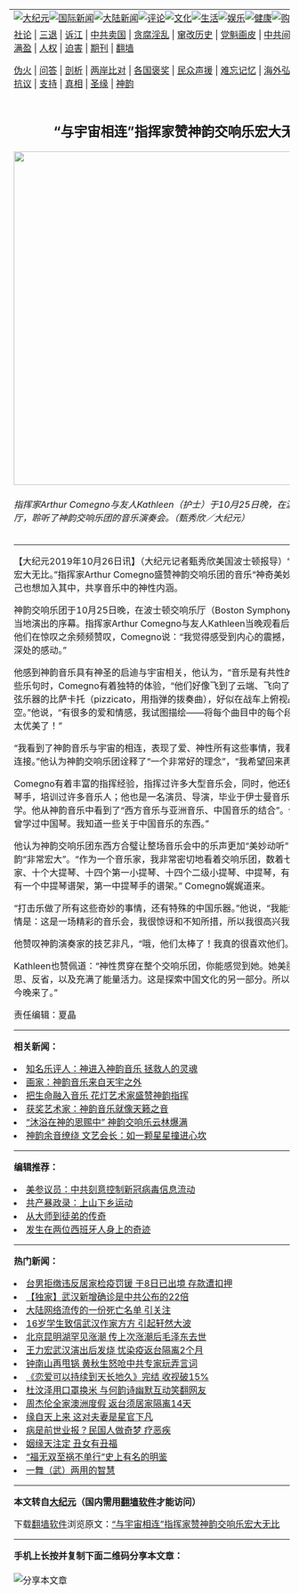 <a name="1" id="1" target="_blank"></a><span id="1"></span>
<table align=center border="0"><tr><td colspan="2" VALIGN=TOP><a href="https://github.com/zbaeo261/djy/blob/master/gb/nsc413.md#1"><img src="https://raw.githubusercontent.com/zbaeo261/www/master/t/djy/1.jpg" title="大纪元"></a><a href="https://github.com/zbaeo261/djy/blob/master/gb/n24hr.md#1"><img src="https://raw.githubusercontent.com/zbaeo261/www/master/t/djy/3.jpg" title="国际新闻"></a><a href="https://github.com/zbaeo261/djy/blob/master/gb/nsc413.md#1"><img src="https://raw.githubusercontent.com/zbaeo261/www/master/t/djy/4.jpg" title="大陆新闻"></a><a href="https://github.com/zbaeo261/djy/blob/master/gb/news392.md#1"><img src="https://raw.githubusercontent.com/zbaeo261/www/master/t/djy/5.jpg" title="评论"></a><a href="https://github.com/zbaeo261/djy/blob/master/gb/news2007.md#1"><img src="https://raw.githubusercontent.com/zbaeo261/www/master/t/djy/6.jpg" title="文化"></a><a href="https://github.com/zbaeo261/djy/blob/master/gb/news2008.md#1"><img src="https://raw.githubusercontent.com/zbaeo261/www/master/t/djy/7.jpg" title="生活"></a><a href="https://github.com/zbaeo261/djy/blob/master/gb/ncyule.md#1"><img src="https://raw.githubusercontent.com/zbaeo261/www/master/t/djy/8.jpg" title="娱乐"></a><a href="https://github.com/zbaeo261/djy/blob/master/gb/nsc1002.md#1"><img src="https://raw.githubusercontent.com/zbaeo261/www/master/t/djy/9.jpg" title="健康"><a href="https://www.youlucky.com"><img src="https://raw.githubusercontent.com/zbaeo261/www/master/t/djy/10.jpg" title="购物"></a><a href="https://donate.epochtimes.com/?utm_medium=epochtimes&utm_source=referral&utm_campaign=donate_button_djyarticleheader"><img src="https://raw.githubusercontent.com/zbaeo261/www/master/t/djy/12.jpg" title="捐款"></a></td></tr>
<tr><td colspan="2" VALIGN=TOP><a target="_blank" href="https://github.com/zbaeo261/djy/blob/master/gb/9p.md#1">社论</a> | <a target="_blank" href="https://github.com/zbaeo261/djy/blob/master/gb/nf5657.md#1">三退</a> | <a target="_blank" href="https://github.com/zbaeo261/djy/blob/master/gb/nf6124.md#1">诉江</a> | <a target="_blank" href="https://github.com/zbaeo261/djy/blob/master/gb/nf1176117.md#1">中共卖国</a> | <a target="_blank" href="https://github.com/zbaeo261/djy/blob/master/gb/nf5773.md#1">贪腐淫乱</a> | <a target="_blank" href="https://github.com/zbaeo261/djy/blob/master/gb/nf1176115.md#1">窜改历史</a> | <a target="_blank" href="https://github.com/zbaeo261/djy/blob/master/gb/nf1176107.md#1">党魁画皮</a> | <a target="_blank" href="https://github.com/zbaeo261/djy/blob/master/gb/nf1320400.md#1">中共间谍</a> | <a target="_blank" href="https://github.com/zbaeo261/djy/blob/master/gb/nf1176114.md#1">破坏传统</a> | <a target="_blank" href="https://github.com/zbaeo261/ntdtv/blob/master/gb/prog447_1.md#1">恶贯满盈</a> | <a target="_blank" href="https://github.com/zbaeo261/djy/blob/master/gb/ncid278.md#1">人权</a> | <a target="_blank" href="https://github.com/zbaeo261/djy/blob/master/gb/nf1176111.md#1">迫害</a> | <a target="_blank" href="https://gitlab.com/szzdlab/mh-qikan/blob/master/README.md#1">期刊</a> | <a target="_blank" href="https://github.com/zbaeo261/www/blob/master/README.md?zsrh#8">翻墙</a></p><p><a target="_blank" href="https://github.com/zbaeo261/djy/blob/master/gb/nf5562.md#1">伪火</a> | <a target="_blank" href="https://github.com/zbaeo261/djy/blob/master/gb/nf4378.md#1">问答</a> | <a target="_blank" href="https://github.com/zbaeo261/djy/blob/master/gb/nf5792.md#1">剖析</a> | <a target="_blank" href="https://github.com/zbaeo261/djy/blob/master/gb/nf5735.md#1">两岸比对</a> | <a target="_blank" href="https://github.com/zbaeo261/djy/blob/master/gb/nf6119.md#1">各国褒奖</a> | <a target="_blank" href="https://github.com/zbaeo261/djy/blob/master/gb/nf6120.md#1">民众声援</a> | <a target="_blank" href="https://github.com/zbaeo261/djy/blob/master/gb/nf1188594.md#1">难忘记忆</a> | <a target="_blank" href="https://github.com/zbaeo261/djy/blob/master/gb/nf3180.md#1">海外弘传</a> | <a target="_blank" href="https://github.com/zbaeo261/djy/blob/master/gb/nf5410.md#1">万人上访</a> | <a target="_blank" href="https://github.com/zbaeo261/ntdtv/blob/master/gb/prog1530_1.md#1">和平抗议</a> | <a target="_blank" href="https://github.com/zbaeo261/djy/blob/master/gb/nf4386.md#1">支持</a> | <a target="_blank" href="https://github.com/zbaeo261/djy/blob/master/gb/nf4389.md#1">真相</a> | <a target="_blank" href="https://github.com/zbaeo261/djy/blob/master/gb/nf5790.md#1">圣缘</a> | <a target="_blank" href="https://github.com/zbaeo261/djy/blob/master/gb/nf4786.md#1">神韵</a></td></tr>
<tr><td VALIGN=TOP width="626"><h2 align=center>“与宇宙相连”指挥家赞神韵交响乐宏大无比</h2>
<img width="600" src="https://i.epochtimes.com/assets/uploads/2019/10/1910260019292153-600x400.jpg" />
<h6>指挥家Arthur Comegno与友人Kathleen（护士）于10月25日晚，在波士顿交响乐厅，聆听了神韵交响乐团的音乐演奏会。（甄秀欣／大纪元）
</h6>
<hr>
	<p>【大纪元2019年10月26日讯】（大纪元记者甄秀欣美国波士顿报导）“<ahref="https://github.com/zbaeo261/djy/blob/master/gb/tag/%E7%A5%9E%E9%9F%B5%E4%BA%A4%E5%93%8D%E4%B9%90%E5%9B%A2.md#1">神韵交响乐团</a>宏大无比。”指挥家Arthur Comegno盛赞神韵交响乐团的音乐“神奇美妙”，他表示自己也想加入其中，共享音乐中的<ahref="https://github.com/zbaeo261/djy/blob/master/gb/tag/%E7%A5%9E%E6%80%A7%E5%86%85%E6%B6%B5.md#1">神性内涵</a>。</p>
<p><ahref="https://github.com/zbaeo261/djy/blob/master/gb/tag/%E7%A5%9E%E9%9F%B5%E4%BA%A4%E5%93%8D%E4%B9%90%E5%9B%A2.md#1">神韵交响乐团</a>于10月25日晚，在<ahref="https://github.com/zbaeo261/djy/blob/master/gb/tag/%E6%B3%A2%E5%A3%AB%E9%A1%BF%E4%BA%A4%E5%93%8D%E4%B9%90%E5%8E%85.md#1">波士顿交响乐厅</a>（Boston Symphony Hall）拉开了当地演出的序幕。指挥家Arthur Comegno与友人Kathleen当晚观看后非常的兴奋，他们在惊叹之余频频赞叹，Comegno说：“我觉得感受到内心的震撼，这是发自内心深处的感动。”</p>
<p>他感到神韵音乐具有神圣的启迪与宇宙相关，他认为，“音乐是有共性的”，在听到某些乐句时，Comegno有着独特的体验，“他们好像飞到了云端、飞向了神。特别是用弦乐器的比萨卡托（pizzicato，用指弹的拨奏曲），好似在战车上俯视战马，冲向天空。”他说，“有很多的爱和情感，我试图描绘——将每个曲目中的每个段落整合起来，太优美了！”</p>
<p>“我看到了神韵音乐与宇宙的相连，表现了爱、神性所有这些事情，我看到他们之间的连接。”他认为神韵交响乐团诠释了“一个非常好的理念”，“我希望回来再听一遍。”</p>
<p>Comegno有着丰富的指挥经验，指挥过许多大型音乐会，同时，他还做过专业小提琴手，培训过许多音乐人；他也是一名演员、导演，毕业于伊士曼音乐学院和哈佛大学。他从神韵音乐中看到了“西方音乐与亚洲音乐、中国音乐的结合”。他表示，“我也曾学过中国琴。我知道一些关于中国音乐的东西。”</p>
<p>他认为神韵交响乐团东西方合璧让整场音乐会中的乐声更加“美妙动听”，他觉得神韵“非常宏大”。“作为一个<ahref="https://github.com/zbaeo261/djy/blob/master/gb/tag/%E9%9F%B3%E4%B9%90%E5%AE%B6.md#1">音乐家</a>，我非常密切地看着交响乐团，数着七个低音演奏家、十个大提琴、十四个第一小提琴、十四个二级小提琴、中提琴，有趣的是，指挥有一个中提琴谱架，第一中提琴手的谱架。” Comegno娓娓道来。</p>
<p>“打击乐做了所有这些奇妙的事情，还有特殊的中国乐器。”他说，“我能说的最好的事情是：这是一场精彩的音乐会，我很惊讶和不知所措，所以我很高兴我来了。”</p>
<p>他赞叹神韵演奏家的技艺非凡，“哦，他们太棒了！我真的很喜欢他们。”</p>
<p>Kathleen也赞佩道：“神性贯穿在整个交响乐团，你能感觉到她。她美丽，令人沉思、反省，以及充满了能量活力。这是探索中国文化的另一部分。所以我很高兴我们今晚来了。”</p>
<p>责任编辑：夏晶</p>
	
<hr>


<strong>相关新闻：</strong>
<li><a href="https://github.com/zbaeo261/djy/blob/master/gb/19/9/24/n11542186.md#1">知名乐评人：神进入神韵音乐 拯救人的灵魂</a></li>
<li><a href="https://github.com/zbaeo261/djy/blob/master/gb/19/9/30/n11558437.md#1">画家：神韵音乐来自天宇之外</a></li>
<li><a href="https://github.com/zbaeo261/djy/blob/master/gb/19/9/30/n11558475.md#1">把生命融入音乐 花灯艺术家盛赞神韵指挥</a></li>
<li><a href="https://github.com/zbaeo261/djy/blob/master/gb/19/9/30/n11558498.md#1">获奖艺术家：神韵音乐就像天籁之音</a></li>
<li><a href="https://github.com/zbaeo261/djy/blob/master/gb/19/10/1/n11558649.md#1">“沐浴在神的恩赐中” 神韵交响乐云林爆满</a></li>
<li><a href="https://github.com/zbaeo261/djy/blob/master/gb/19/10/1/n11558667.md#1">神韵余音缭绕 文艺会长：如一颗星星撞进心坎</a></li>
<hr>


<strong>编辑推荐：</strong>
<li><a href="https://github.com/onzhi266/djy/blob/master/gb/20/2/22/n11887949.md#1">美参议员：中共刻意控制新冠病毒信息流动</a></li>
<li><a href="https://github.com/tsiac2612/djy/blob/master/gb/18/1/30/n10099688.md#1" target="_blank">共产暴政录：上山下乡运动</a></li><li><a href="https://github.com/zbaeo261/djy/blob/master/gb/7/4/5/n1669415.md?dfh#1" target="_blank">从大师到徒弟的传奇</a></li><li><a href="https://github.com/tsiac2612/djy/blob/master/gb/19/8/31/n11489726.md#1" target="_blank">发生在两位西班牙人身上的奇迹</a></li>
<hr>

<strong>热门新闻：</strong>
<li><a href="https://github.com/zbaeo261/djy/blob/master/gb/20/3/20/n11956529.md#1">台男拒缴违反居家检疫罚锾 于8日已出境 存款遭扣押</a></li>
<li><a href="https://github.com/zbaeo261/djy/blob/master/gb/20/3/18/n11950904.md#1">【独家】武汉新增确诊是中共公布的22倍</a></li>
<li><a href="https://github.com/zbaeo261/djy/blob/master/gb/20/3/19/n11953667.md#1">大陆网络流传的一份死亡名单 引关注</a></li>
<li><a href="https://github.com/zbaeo261/djy/blob/master/gb/20/3/19/n11953195.md#1">16岁学生致信武汉作家方方 引起轩然大波</a></li>
<li><a href="https://github.com/zbaeo261/djy/blob/master/gb/20/3/19/n11955384.md#1">北京昆明湖罕见涨潮 传上次涨潮后毛泽东去世</a></li>
<li><a href="https://github.com/zbaeo261/djy/blob/master/gb/20/3/19/n11954954.md#1">王力宏武汉演出后发烧 忧染疫返台隔离2个月</a></li>
<li><a href="https://github.com/zbaeo261/djy/blob/master/gb/20/3/19/n11955678.md#1">钟南山再甩锅 黄秋生怒呛中共专家玩弄言词</a></li>
<li><a href="https://github.com/zbaeo261/djy/blob/master/gb/20/3/18/n11949282.md#1">《恋爱可以持续到天长地久》完结 收视破15%</a></li>
<li><a href="https://github.com/zbaeo261/djy/blob/master/gb/20/3/18/n11950901.md#1">杜汶泽用口罩换米 与何韵诗幽默互动笑翻网友</a></li>
<li><a href="https://github.com/zbaeo261/djy/blob/master/gb/20/3/18/n11950740.md#1">周杰伦全家澳洲度假 返台须居家隔离14天</a></li>
<li><a href="https://github.com/zbaeo261/djy/blob/master/gb/20/3/12/n11936269.md#1">缘自天上来 这对夫妻是星官下凡</a></li>
<li><a href="https://github.com/zbaeo261/djy/blob/master/gb/20/2/11/n11861945.md#1">病是前世业报？民国人做奇梦 疗恶疾</a></li>
<li><a href="https://github.com/zbaeo261/djy/blob/master/gb/10/11/25/n3095498.md#1">姻缘天注定 丑女有丑福</a></li>
<li><a href="https://github.com/zbaeo261/djy/blob/master/gb/20/3/10/n11929738.md#1">“福无双至祸不单行”史上有名的明鉴</a></li>
<li><a href="https://github.com/zbaeo261/djy/blob/master/gb/20/3/17/n11947360.md#1">一舞（武）两用的智慧</a></li>
<hr>

<strong>本文转自<a href="https://www.epochtimes.com">大纪元</a>（国内需用<a href="https://github.com/zbaeo261/www/blob/master/README.md#8">翻墙软件</a>才能访问）</strong><p>下载<a href="https://github.com/zbaeo261/www/blob/master/README.md#8">翻墙软件</a>浏览原文：<a href="https://www.epochtimes.com/gb/19/10/26/n11613578.htm">“与宇宙相连”指挥家赞神韵交响乐宏大无比</a></p><hr>

<strong>手机上长按并复制下面二维码分享本文章：</strong><br><br><img src="http://d1p1.ip.zn2.us/v.php?action=qrcode&url=https://github.com/zbaeo261/djy/blob/master/gb/19/10/26/n11613578.md%231" title="分享本文章"></td><td VALIGN=TOP><a href="https://github.com/zbaeo261/djy/blob/master/gb/16/1/21/n4622075.md?dfh#1" target="_blank"><img src="https://raw.githubusercontent.com/zbaeo261/djy/master/gb/300/wei-f1.jpg" title="中共的伪火骗局"  alt="中共的伪火骗局"></a><br><a href="https://github.com/zbaeo261/www/blob/master/README.md?dfh#9" target="_blank"><img src="https://raw.githubusercontent.com/zbaeo261/djy/master/gb/300/yong-h.jpg" title="永恒的见证"  alt="永恒的见证"></a><br><a href="https://github.com/zbaeo261/djy/blob/master/gb/13/9/29/n3974789.md?dfh#1" target="_blank"><img src="https://raw.githubusercontent.com/zbaeo261/djy/master/gb/300/shang-lnz.jpg" title="善良女子被中共投男牢"  alt="善良女子被中共投男牢"></a><br><a href="https://github.com/zbaeo261/djy/blob/master/gb/16/3/16/n4663449.md?dfh#1" target="_blank"><img src="https://raw.githubusercontent.com/zbaeo261/djy/master/gb/300/huo-z3.jpg" title="警卫目击活摘器官"  alt="警卫目击活摘器官"></a><br><a href="https://github.com/zbaeo261/djy/blob/master/gb/16/8/7/n8177641.md?dfh#1" target="_blank"><img src="https://raw.githubusercontent.com/zbaeo261/djy/master/gb/300/huo-z4.jpg" title="证人描述活摘恐怖"  alt="证人描述活摘恐怖"></a><br><a href="https://github.com/zbaeo261/djy/blob/master/gb/10/4/19/n2881569.md?dfh#1" target="_blank"><img src="https://raw.githubusercontent.com/zbaeo261/djy/master/gb/300/huo-z1.jpg" title="揭开活摘器官黑幕"  alt="揭开活摘器官黑幕"></a><br><a href="https://github.com/zbaeo261/djy/blob/master/gb/10/11/7/n3077476.md?dfh#1" target="_blank"><img src="https://raw.githubusercontent.com/zbaeo261/djy/master/gb/300/ma-ks.jpg" title="马克思的成魔之路"  alt="马克思的成魔之路"></a><br><a href="https://github.com/zbaeo261/djy/blob/master/gb/14/6/9/n4173977.md?dfh#1" target="_blank"><img src="https://raw.githubusercontent.com/zbaeo261/djy/master/gb/300/chang-zs.jpg" title="藏字石 蕴天机"  alt="藏字石 蕴天机"></a><br><a href="https://github.com/zbaeo261/djy/blob/master/gb/18/5/10/n10381511.md?dfh#1" target="_blank"><img src="https://raw.githubusercontent.com/zbaeo261/djy/master/gb/300/st1.jpg" title="关注3亿人三退"  alt="关注3亿人三退"></a><br><a href="https://github.com/zbaeo261/djy/blob/master/gb/18/3/21/n10237682.md?dfh#1" target="_blank"><img src="https://raw.githubusercontent.com/zbaeo261/djy/master/gb/300/jie-t.jpg" title="解体中共复兴中华"  alt="解体中共复兴中华"></a><br><a href="https://github.com/zbaeo261/djy/blob/master/gb/9/2/9/n2422991.md?dfh#1" target="_blank"><img src="https://raw.githubusercontent.com/zbaeo261/djy/master/gb/300/gao-zs.jpg" title="中共迫害良心律师"  alt="中共迫害良心律师"></a><br><a href="https://github.com/zbaeo261/djy/blob/master/gb/18/12/9/n10900044.md?dfh#1" target="_blank"><img src="https://raw.githubusercontent.com/zbaeo261/djy/master/gb/300/sj1.jpg" title="303万人举报江泽民"  alt="303万人举报江泽民"></a><br><a href="https://github.com/zbaeo261/djy/blob/master/gb/18/8/28/n10672014.md?dfh#1" target="_blank"><img src="https://raw.githubusercontent.com/zbaeo261/djy/master/gb/300/sj2.jpg" title="这些官员为何起诉江泽民"  alt="这些官员为何起诉江泽民"></a><br><a href="https://github.com/zbaeo261/djy/blob/master/gb/8/12/18/n2367165.md?dfh#1" target="_blank"><img src="https://raw.githubusercontent.com/zbaeo261/djy/master/gb/300/liangan.jpg" title="海峡两岸的强烈对比"  alt="海峡两岸的强烈对比"></a><br><a href="https://github.com/zbaeo261/djy/blob/master/gb/15/12/10/n4593139.md?dfh#1" target="_blank"><img src="https://raw.githubusercontent.com/zbaeo261/djy/master/gb/300/jia-ndzl.jpg" title="加拿大总理的贺信"  alt="加拿大总理的贺信"></a><br><a href="https://github.com/zbaeo261/djy/blob/master/gb/11/6/17/n3289382.md?dfh#1" target="_blank"><img src="https://raw.githubusercontent.com/zbaeo261/djy/master/gb/300/xiao-wd.jpg" title="探寻真相兼听则明"  alt="探寻真相兼听则明"></a><br><a href="https://github.com/zbaeo261/djy/blob/master/gb/18/10/27/n10812623.md?dfh#1" target="_blank"><img src="https://raw.githubusercontent.com/zbaeo261/djy/master/gb/300/yindu.jpg" title="印度媒体报道东方"  alt="印度媒体报道东方"></a><br><a href="https://github.com/zbaeo261/djy/blob/master/gb/18/6/9/n10469652.md?dfh#1" target="_blank"><img src="https://raw.githubusercontent.com/zbaeo261/djy/master/gb/300/xie-j.jpg" title="不一样的海外校园"  alt="不一样的海外校园"></a><br><a href="https://github.com/zbaeo261/djy/blob/master/gb/7/4/5/n1669415.md?dfh#1" target="_blank"><img src="https://raw.githubusercontent.com/zbaeo261/djy/master/gb/300/li-up.jpg" title="从大师到徒弟的传奇"  alt="从大师到徒弟的传奇"></a><br><a href="https://github.com/zbaeo261/djy/blob/master/gb/17/5/26/n9191512.md?dfh#1" target="_blank"><img src="https://raw.githubusercontent.com/zbaeo261/djy/master/gb/300/zfl2.jpg" title="亿万人与东方一本奇书"  alt="亿万人与东方一本奇书"></a><br><a href="https://github.com/zbaeo261/djy/blob/master/gb/13/11/27/n4020290.md?dfh#1" target="_blank"><img src="https://raw.githubusercontent.com/zbaeo261/djy/master/gb/300/zhen-h.jpg" title="大陆见不到的震撼场面"  alt="大陆见不到的震撼场面"></a><br><a href="https://github.com/zbaeo261/djy/blob/master/gb/15/7/17/n4482910.md?dfh#1" target="_blank"><img src="https://raw.githubusercontent.com/zbaeo261/djy/master/gb/300/dalu-sk.jpg" title="人心向善 大陆当初盛况"  alt="人心向善 大陆当初盛况"></a><br><a href="https://github.com/zbaeo261/djy/blob/master/gb/19/1/5/n10955468.md?dfh#1" target="_blank"><img src="https://raw.githubusercontent.com/zbaeo261/djy/master/gb/300/zfl1.jpg" title="追寻真理 这书讲什么"  alt="追寻真理 这书讲什么"></a><br><a href="https://github.com/zbaeo261/www/blob/master/README.md?dfh#1" target="_blank"><img src="https://raw.githubusercontent.com/zbaeo261/djy/master/gb/300/fq1.jpg" title="下载免费翻墙软件"  alt="下载免费翻墙软件"></a><br></td></tr></table>
